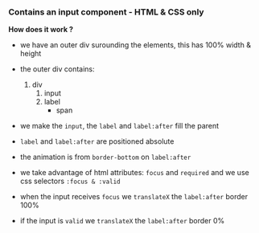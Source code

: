 ### Contains an input component - HTML & CSS only

**How does it work ?**

- we have an outer div surounding the elements, this has 100% width & height
- the outer div contains:

  1. div
      1. input
      2. label
            - span

- we make the `input`, the `label` and `label:after` fill the parent
- `label` and `label:after` are positioned absolute

- the animation is from `border-bottom` on  `label:after`
- we take advantage of html attributes: `focus` and `required` and we use css selectors `:focus & :valid`
- when the input receives `focus` we `translateX` the `label:after` border 100%
- if the input is `valid` we `translateX` the `label:after` border 0%
